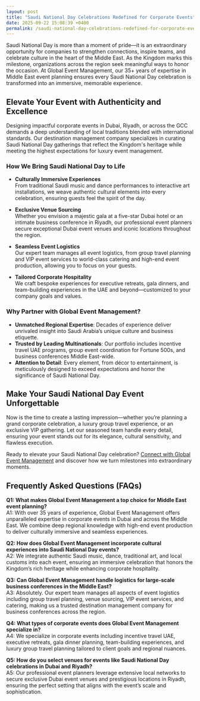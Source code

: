 ```yaml
---
layout: post
title: "Saudi National Day Celebrations Redefined for Corporate Events"
date: 2025-09-22 15:08:39 +0400
permalink: /saudi-national-day-celebrations-redefined-for-corporate-events/
---
```

Saudi National Day is more than a moment of pride—it is an extraordinary opportunity for companies to strengthen connections, inspire teams, and celebrate culture in the heart of the Middle East. As the Kingdom marks this milestone, organizations across the region seek meaningful ways to honor the occasion. At Global Event Management, our 35+ years of expertise in Middle East event planning ensures every Saudi National Day celebration is transformed into an immersive, memorable experience.

## Elevate Your Event with Authenticity and Excellence

Designing impactful corporate events in Dubai, Riyadh, or across the GCC demands a deep understanding of local traditions blended with international standards. Our destination management company specializes in curating Saudi National Day gatherings that reflect the Kingdom's heritage while meeting the highest expectations for luxury event management.

### How We Bring Saudi National Day to Life

- **Culturally Immersive Experiences**  
  From traditional Saudi music and dance performances to interactive art installations, we weave authentic cultural elements into every celebration, ensuring guests feel the spirit of the day.

- **Exclusive Venue Sourcing**  
  Whether you envision a majestic gala at a five-star Dubai hotel or an intimate business conference in Riyadh, our professional event planners secure exceptional Dubai event venues and iconic locations throughout the region.

- **Seamless Event Logistics**  
  Our expert team manages all event logistics, from group travel planning and VIP event services to world-class catering and high-end event production, allowing you to focus on your guests.

- **Tailored Corporate Hospitality**  
  We craft bespoke experiences for executive retreats, gala dinners, and team-building experiences in the UAE and beyond—customized to your company goals and values.

### Why Partner with Global Event Management?

- **Unmatched Regional Expertise**: Decades of experience deliver unrivaled insight into Saudi Arabia’s unique culture and business etiquette.
- **Trusted by Leading Multinationals**: Our portfolio includes incentive travel UAE programs, group event coordination for Fortune 500s, and business conferences Middle East-wide.
- **Attention to Detail**: Every element, from décor to entertainment, is meticulously designed to exceed expectations and honor the significance of Saudi National Day.

## Make Your Saudi National Day Event Unforgettable

Now is the time to create a lasting impression—whether you’re planning a grand corporate celebration, a luxury group travel experience, or an exclusive VIP gathering. Let our seasoned team handle every detail, ensuring your event stands out for its elegance, cultural sensitivity, and flawless execution.

Ready to elevate your Saudi National Day celebration? [Connect with Global Event Management](https://geventm.com/) and discover how we turn milestones into extraordinary moments.

## Frequently Asked Questions (FAQs)

**Q1: What makes Global Event Management a top choice for Middle East event planning?**  
A1: With over 35 years of experience, Global Event Management offers unparalleled expertise in corporate events in Dubai and across the Middle East. We combine deep regional knowledge with high-end event production to deliver culturally immersive and seamless experiences.

**Q2: How does Global Event Management incorporate cultural experiences into Saudi National Day events?**  
A2: We integrate authentic Saudi music, dance, traditional art, and local customs into each event, ensuring an immersive celebration that honors the Kingdom’s rich heritage while enhancing corporate hospitality.

**Q3: Can Global Event Management handle logistics for large-scale business conferences in the Middle East?**  
A3: Absolutely. Our expert team manages all aspects of event logistics including group travel planning, venue sourcing, VIP event services, and catering, making us a trusted destination management company for business conferences across the region.

**Q4: What types of corporate events does Global Event Management specialize in?**  
A4: We specialize in corporate events including incentive travel UAE, executive retreats, gala dinner planning, team-building experiences, and luxury group travel planning tailored to client goals and regional nuances.

**Q5: How do you select venues for events like Saudi National Day celebrations in Dubai and Riyadh?**  
A5: Our professional event planners leverage extensive local networks to secure exclusive Dubai event venues and prestigious locations in Riyadh, ensuring the perfect setting that aligns with the event’s scale and sophistication.

<script type="application/ld+json">
{
  "@context": "https://schema.org",
  "@type": "BlogPosting",
  "headline": "Saudi National Day Celebrations Redefined for Corporate Events",
  "description": "Explore how Global Event Management leverages over 35 years of expertise in Middle East event planning to create culturally immersive and luxurious Saudi National Day corporate celebrations across the GCC.",
  "author": {
    "@type": "Person",
    "name": "Global Event Management"
  },
  "publisher": {
    "@type": "Organization",
    "name": "Global Event Management",
    "logo": {
      "@type": "ImageObject",
      "url": "https://geventm.com/logo.png"
    }
  },
  "datePublished": "2024-06-01",
  "mainEntityOfPage": {
    "@type": "WebPage",
    "@id": "https://geventm.com/saudi-national-day-celebrations"
  },
  "keywords": "Middle East event planning, corporate events in Dubai, destination management company, incentive travel UAE, business conferences Middle East, luxury event management, group travel planning, event logistics, cultural experiences, Dubai corporate hospitality"
}
</script>

<script type="application/ld+json">
{
  "@context": "https://schema.org",
  "@type": "FAQPage",
  "mainEntity": [
    {
      "@type": "Question",
      "name": "What makes Global Event Management a top choice for Middle East event planning?",
      "acceptedAnswer": {
        "@type": "Answer",
        "text": "With over 35 years of experience, Global Event Management offers unparalleled expertise in corporate events in Dubai and across the Middle East. We combine deep regional knowledge with high-end event production to deliver culturally immersive and seamless experiences."
      }
    },
    {
      "@type": "Question",
      "name": "How does Global Event Management incorporate cultural experiences into Saudi National Day events?",
      "acceptedAnswer": {
        "@type": "Answer",
        "text": "We integrate authentic Saudi music, dance, traditional art, and local customs into each event, ensuring an immersive celebration that honors the Kingdom’s rich heritage while enhancing corporate hospitality."
      }
    },
    {
      "@type": "Question",
      "name": "Can Global Event Management handle logistics for large-scale business conferences in the Middle East?",
      "acceptedAnswer": {
        "@type": "Answer",
        "text": "Absolutely. Our expert team manages all aspects of event logistics including group travel planning, venue sourcing, VIP event services, and catering, making us a trusted destination management company for business conferences across the region."
      }
    },
    {
      "@type": "Question",
      "name": "What types of corporate events does Global Event Management specialize in?",
      "acceptedAnswer": {
        "@type": "Answer",
        "text": "We specialize in corporate events including incentive travel UAE, executive retreats, gala dinner planning, team-building experiences, and luxury group travel planning tailored to client goals and regional nuances."
      }
    },
    {
      "@type": "Question",
      "name": "How do you select venues for events like Saudi National Day celebrations in Dubai and Riyadh?",
      "acceptedAnswer": {
        "@type": "Answer",
        "text": "Our professional event planners leverage extensive local networks to secure exclusive Dubai event venues and prestigious locations in Riyadh, ensuring the perfect setting that aligns with the event’s scale and sophistication."
      }
    }
  ]
}
</script>